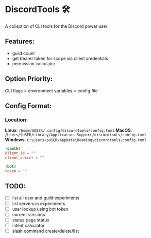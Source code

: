 <h1>DiscordTools 🛠</h1>

A collection of CLI tools for the Discord power user

## Features:
- guild count
- get bearer token for scope via client credentials
- permission calculator

## Option Priority:
CLI flags > environment variables > config file

## Config Format:
### Location:
**Linux**: `/home/$USER/.config/discordtools/config.toml`
**MacOS**: `/Users/$USER/Library/Application Support/discordtools/config.toml`
**Windows**: `C:\Users\$USER\AppData\Roaming\discordtools\config.toml`

```toml
[oauth]
client_id = ""
client_secret = ""

[bot]
token = ""
```

## TODO:
- [ ] list all user and guild experiments
- [ ] list servers in experiments
- [ ] user lookup using bot token
- [ ] current versions
- [ ] status page status
- [ ] intent calculator
- [ ] slash command create/delete/list
